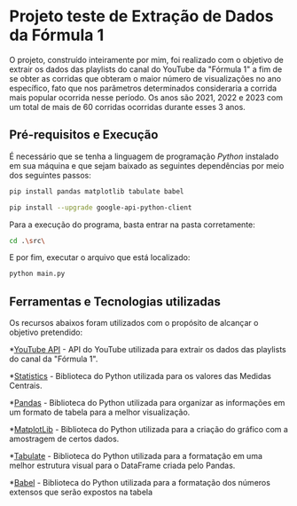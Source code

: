 # Projeto teste de Extração de Dados da Fórmula 1

O projeto, construído inteiramente por mim, foi realizado com o objetivo de extrair os dados das playlists do canal do YouTube da "Fórmula 1" a fim de se obter as corridas que obteram o maior número de visualizações no ano específico, fato que nos parâmetros determinados consideraria a corrida mais popular ocorrida nesse período. Os anos são 2021, 2022 e 2023 com um total de mais de 60 corridas ocorridas durante esses 3 anos. 

## Pré-requisitos e Execução

É necessário que se tenha a linguagem de programação *Python* instalado em sua máquina e que sejam baixado as seguintes dependências por meio dos seguintes passos:

```bash 
pip install pandas matplotlib tabulate babel
```

```bash 
pip install --upgrade google-api-python-client
```

Para a execução do programa, basta entrar na pasta corretamente:

```bash 
cd .\src\
```

E por fim, executar o arquivo que está localizado:

```bash 
python main.py
```

## Ferramentas e Tecnologias utilizadas

Os recursos abaixos foram utilizados com o propósito de alcançar o objetivo pretendido:

*[YouTube API](https://developers.google.com/youtube/v3?hl=pt-br) - API do YouTube utilizada para extrair os dados das playlists do canal da "Fórmula 1".

*[Statistics](https://docs.python.org/pt-br/dev/library/statistics.html) - Biblioteca do Python utilizada para os valores das Medidas Centrais.

*[Pandas](https://pandas.pydata.org/docs/) - Biblioteca do Python utilizada para organizar as informações em um formato de tabela para a melhor visualização.

*[MatplotLib](https://matplotlib.org/stable/index.html) - Biblioteca do Python utilizada para a criação do gráfico com a amostragem de certos dados.

*[Tabulate](https://pypi.org/project/tabulate/) - Biblioteca do Python utilizada para a formatação em uma melhor estrutura visual para o DataFrame criada pelo Pandas.

*[Babel](https://babel.pocoo.org/en/latest/api/numbers.html) - Biblioteca do Python utilizada para a formatação dos números extensos que serão expostos na tabela


